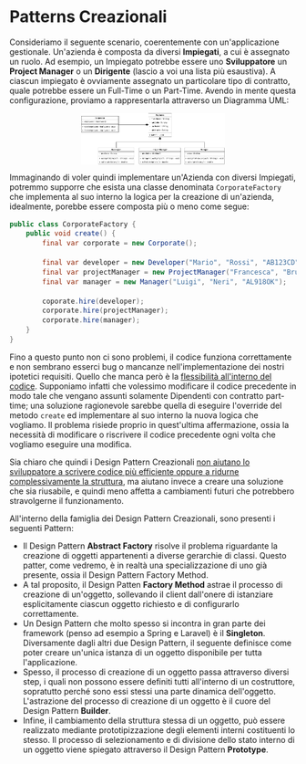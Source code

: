 # Patterns Creazionali

Consideriamo il seguente scenario, coerentemente con un'applicazione gestionale. Un'azienda è composta da diversi 
__Impiegati__, a cui è assegnato un ruolo. Ad esempio, un Impiegato potrebbe essere uno __Sviluppatore__ 
un __Project Manager__ o un __Dirigente__ (lascio a voi una lista più esaustiva). A ciascun impiegato è ovviamente 
assegnato un particolare tipo di contratto, quale potrebbe essere un Full-Time o un Part-Time. Avendo in mente questa 
configurazione, proviamo a rappresentarla attraverso un Diagramma UML:

<img src="../Assets/Images/Creazionali/Introduzione.png" alt="Pattern Creazionali" style="width:50%; display: block; margin: 0 auto;"/>

Immaginando di voler quindi implementare un'Azienda con diversi Impiegati, potremmo supporre che esista una 
classe denominata `CorporateFactory` che implementa al suo interno la logica per la creazione di un'azienda, 
idealmente, porebbe essere composta più o meno come segue:

```java
public class CorporateFactory {
    public void create() {
        final var corporate = new Corporate();
        
        final var developer = new Developer("Mario", "Rossi", "AB123CD");
        final var projectManager = new ProjectManager("Francesca", "Bruni", "CD098GB");
        final var manager = new Manager("Luigi", "Neri", "AL918OK");
        
        coporate.hire(developer);
        corporate.hire(projectManager);
        corporate.hire(manager);
    }
}
```

Fino a questo punto non ci sono problemi, il codice funziona correttamente e non sembrano esserci bug o mancanze 
nell'implementazione dei nostri ipotetici requisiti. Quello che manca però è la <u>flessibilità all'interno del 
codice</u>. Supponiamo infatti che volessimo modificare il codice precedente in modo tale che vengano assunti 
solamente Dipendenti con contratto part-time; una soluzione ragionevole sarebbe quella di eseguire l'override del 
metodo `create` ed implementare al suo interno la nuova logica che vogliamo. Il problema risiede proprio in 
quest'ultima affermazione, ossia la necessità di modificare o riscrivere il codice precedente ogni volta che 
vogliamo eseguire una modifica. 

Sia chiaro che quindi i Design Pattern Creazionali <u>non aiutano lo sviluppatore a scrivere codice più efficiente 
oppure a ridurne complessivamente la struttura</u>, ma aiutano invece a creare una soluzione che sia riusabile, e quindi meno 
affetta a cambiamenti futuri che potrebbero stravolgerne il funzionamento.

All'interno della famiglia dei Design Pattern Creazionali, sono presenti i seguenti Pattern:
* Il Design Pattern __Abstract Factory__ risolve il problema riguardante la creazione di oggetti appartenenti a 
  diverse gerarchie di classi. Questo patter, come vedremo, è in realtà una specializzazione di uno già presente, 
  ossia il Design Pattern Factory Method.
* A tal proposito, il Design Patten __Factory Method__ astrae il processo di creazione di un'oggetto, sollevando il 
  client dall'onere di istanziare esplicitamente ciascun oggetto richiesto e di configurarlo correttamente.
* Un Design Pattern che molto spesso si incontra in gran parte dei framework (penso ad esempio a Spring e Laravel) è 
  il __Singleton__. Diversamente dagli altri due Design Pattern, il seguente definisce come poter creare un'unica 
  istanza di un oggetto disponibile per tutta l'applicazione.
* Spesso, il processo di creazione di un oggetto passa attraverso diversi step, i quali non possono essere definiti 
  tutti all'interno di un costruttore, sopratutto perché sono essi stessi una parte dinamica dell'oggetto. 
  L'astrazione del processo di creazione di un oggetto è il cuore del Design Pattern __Builder__.
* Infine, il cambiamento della struttura stessa di un oggetto, può essere realizzato mediante prototipizzazione 
  degli elementi interni costituenti lo stesso. Il processo di selezionamento e di divisione dello stato interno di 
  un oggetto viene spiegato attraverso il Design Pattern __Prototype__.